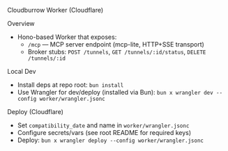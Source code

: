 Cloudburrow Worker (Cloudflare)

Overview
- Hono-based Worker that exposes:
  - `/mcp` — MCP server endpoint (mcp-lite, HTTP+SSE transport)
  - Broker stubs: `POST /tunnels`, `GET /tunnels/:id/status`, `DELETE /tunnels/:id`

Local Dev
- Install deps at repo root: `bun install`
- Use Wrangler for dev/deploy (installed via Bun): `bun x wrangler dev --config worker/wrangler.jsonc`

Deploy (Cloudflare)
- Set `compatibility_date` and name in `worker/wrangler.jsonc`
- Configure secrets/vars (see root README for required keys)
- Deploy: `bun x wrangler deploy --config worker/wrangler.jsonc`

